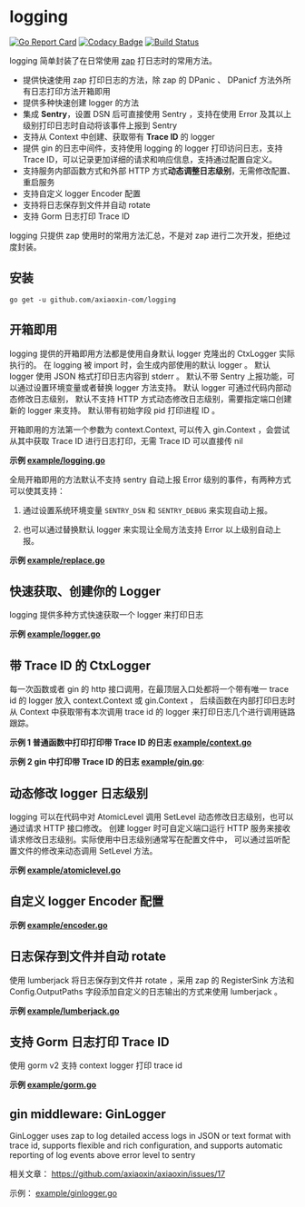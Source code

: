 # logging

[![Go Report Card](https://goreportcard.com/badge/github.com/axiaoxin-com/logging)](https://goreportcard.com/report/github.com/axiaoxin-com/logging)
[![Codacy Badge](https://api.codacy.com/project/badge/Grade/3f0bf6abb7504f2f8734f094bb65e0d6)](https://app.codacy.com/gh/axiaoxin-com/logging?utm_source=github.com&utm_medium=referral&utm_content=axiaoxin-com/logging&utm_campaign=Badge_Grade_Settings)
[![Build Status](https://travis-ci.org/axiaoxin-com/logging.svg?branch=master)](https://travis-ci.org/axiaoxin-com/logging)


logging 简单封装了在日常使用 [zap](https://github.com/uber-go/zap) 打日志时的常用方法。

- 提供快速使用 zap 打印日志的方法，除 zap 的 DPanic 、 DPanicf 方法外所有日志打印方法开箱即用
- 提供多种快速创建 logger 的方法
- 集成 **Sentry**，设置 DSN 后可直接使用 Sentry ，支持在使用 Error 及其以上级别打印日志时自动将该事件上报到 Sentry
- 支持从 Context 中创建、获取带有 **Trace ID** 的 logger
- 提供 gin 的日志中间件，支持使用 logging 的 logger 打印访问日志，支持 Trace ID，可以记录更加详细的请求和响应信息，支持通过配置自定义。
- 支持服务内部函数方式和外部 HTTP 方式**动态调整日志级别**，无需修改配置、重启服务
- 支持自定义 logger Encoder 配置
- 支持将日志保存到文件并自动 rotate
- 支持 Gorm 日志打印 Trace ID

logging 只提供 zap 使用时的常用方法汇总，不是对 zap 进行二次开发，拒绝过度封装。

## 安装

```
go get -u github.com/axiaoxin-com/logging
```

## 开箱即用

logging 提供的开箱即用方法都是使用自身默认 logger 克隆出的 CtxLogger 实际执行的。
在 logging 被 import 时，会生成内部使用的默认 logger 。
默认 logger 使用 JSON 格式打印日志内容到 stderr 。
默认不带 Sentry 上报功能，可以通过设置环境变量或者替换 logger 方法支持。
默认 logger 可通过代码内部动态修改日志级别， 默认不支持 HTTP 方式动态修改日志级别，需要指定端口创建新的 logger 来支持。
默认带有初始字段 pid 打印进程 ID 。

开箱即用的方法第一个参数为 context.Context, 可以传入 gin.Context ，会尝试从其中获取 Trace ID 进行日志打印，无需 Trace ID 可以直接传 nil

**示例 [example/logging.go](example/logging.go)**

全局开箱即用的方法默认不支持 sentry 自动上报 Error 级别的事件，有两种方式可以使其支持：

1. 通过设置系统环境变量 `SENTRY_DSN` 和 `SENTRY_DEBUG` 来实现自动上报。

2. 也可以通过替换默认 logger 来实现让全局方法支持 Error 以上级别自动上报。

**示例 [example/replace.go](example/replace.go)**

## 快速获取、创建你的 Logger

logging 提供多种方式快速获取一个 logger 来打印日志

**示例 [example/logger.go](example/logger.go)**

## 带 Trace ID 的 CtxLogger

每一次函数或者 gin 的 http 接口调用，在最顶层入口处都将一个带有唯一 trace id 的 logger 放入 context.Context 或 gin.Context ，
后续函数在内部打印日志时从 Context 中获取带有本次调用 trace id 的 logger 来打印日志几个进行调用链路跟踪。

**示例 1 普通函数中打印打印带 Trace ID 的日志 [example/context.go](example/context.go)**

**示例 2 gin 中打印带 Trace ID 的日志 [example/gin.go](example/gintraceid.go)**:

## 动态修改 logger 日志级别

logging 可以在代码中对 AtomicLevel 调用 SetLevel 动态修改日志级别，也可以通过请求 HTTP 接口修改。
创建 logger 时可自定义端口运行 HTTP 服务来接收请求修改日志级别。实际使用中日志级别通常写在配置文件中，
可以通过监听配置文件的修改来动态调用 SetLevel 方法。

**示例 [example/atomiclevel.go](example/atomiclevel.go)**

## 自定义 logger Encoder 配置

**示例 [example/encoder.go](example/encoder.go)**

## 日志保存到文件并自动 rotate

使用 lumberjack 将日志保存到文件并 rotate ，采用 zap 的 RegisterSink 方法和 Config.OutputPaths 字段添加自定义的日志输出的方式来使用 lumberjack 。

**示例 [example/lumberjack.go](example/lumberjack.go)**

## 支持 Gorm 日志打印 Trace ID

使用 gorm v2 支持 context logger 打印 trace id

**示例 [example/gorm.go](example/gorm.go)**

## gin middleware: GinLogger

GinLogger uses zap to log detailed access logs in JSON or text format with trace id, supports flexible and rich configuration,
and supports automatic reporting of log events above error level to sentry

相关文章： <https://github.com/axiaoxin/axiaoxin/issues/17>

示例： [example/ginlogger.go](./example/ginlogger.go)
